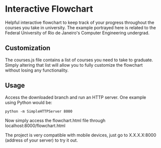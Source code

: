 # Interactive Flowchart

Helpful interactive flowchart to keep track of your progress throughout the courses you take in university. The example portrayed here is related to the Federal University of Rio de Janeiro's Computer Engineering undergrad.

## Customization

The courses.js file contains a list of courses you need to take to graduate. Simply altering that list will allow you to fully customize the flowchart without losing any functionality.

## Usage

Access the downloaded branch and run an HTTP server. One example using Python would be:

```python -m SimpleHTTPServer 8000```

Now simply access the flowchart.html file through localhost:8000/flowchart.html

The project is very compatible with mobile devices, just go to X.X.X.X:8000 (address of your server) to try it out.
